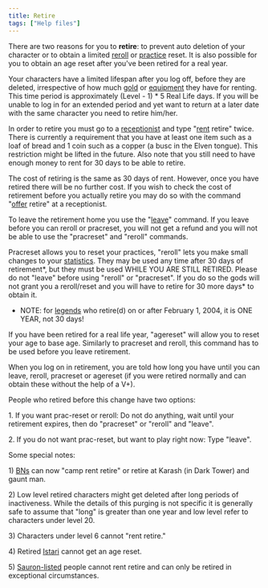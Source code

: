 ```yaml
---
title: Retire
tags: ["Help files"]
---
```

There are two reasons for you to **retire**: to prevent auto deletion of
your character or to obtain a limited [reroll](reroll "wikilink") or
[practice](practice "wikilink") reset. It is also possible for you to
obtain an age reset after you've been retired for a real year.

Your characters have a limited lifespan after you log off, before they
are deleted, irrespective of how much [gold](gold "wikilink") or
[equipment](equipment "wikilink") they have for renting. This time
period is approximately (Level - 1) \* 5 Real Life days. If you will be
unable to log in for an extended period and yet want to return at a
later date with the same character you need to retire him/her.

In order to retire you must go to a
[receptionist](receptionist "wikilink") and type
"[rent](rent "wikilink") retire" twice. There is currently a requirement
that you have at least one item such as a loaf of bread and 1 coin such
as a copper (a busc in the Elven tongue). This restriction might be
lifted in the future. Also note that you still need to have enough money
to rent for 30 days to be able to retire.

The cost of retiring is the same as 30 days of rent. However, once you
have retired there will be no further cost. If you wish to check the
cost of retirement before you actually retire you may do so with the
command "[offer](offer "wikilink") retire" at a receptionist.

To leave the retirement home you use the "[leave](leave "wikilink")"
command. If you leave before you can reroll or pracreset, you will not
get a refund and you will not be able to use the "pracreset" and
"reroll" commands.

Pracreset allows you to reset your practices, "reroll" lets you make
small changes to your [statistics](statistic "wikilink"). They may be
used any time after 30 days of retirement\*, but they must be used WHILE
YOU ARE STILL RETIRED. Please do not "leave" before using "reroll" or
"pracreset". If you do so the gods will not grant you a reroll/reset and
you will have to retire for 30 more days\* to obtain it.

- NOTE: for [legends](legend "wikilink") who retire(d) on or after
  February 1, 2004, it is ONE YEAR, not 30 days!

If you have been retired for a real life year, "agereset" will allow you
to reset your age to base age. Similarly to pracreset and reroll, this
command has to be used before you leave retirement.

When you log on in retirement, you are told how long you have until you
can leave, reroll, pracreset or agereset (if you were retired normally
and can obtain these without the help of a V+).

People who retired before this change have two options:

1\. If you want prac-reset or reroll: Do not do anything, wait until
your retirement expires, then do "pracreset" or "reroll" and "leave".

2\. If you do not want prac-reset, but want to play right now: Type
"leave".

Some special notes:

1\) [BNs](Black_Númenórean "wikilink") can now "camp rent retire" or
retire at Karash (in Dark Tower) and gaunt man.

2\) Low level retired characters might get deleted after long periods of
inactiveness. While the details of this purging is not specific it is
generally safe to assume that "long" is greater than one year and low
level refer to characters under level 20.

3\) Characters under level 6 cannot "rent retire."

4\) Retired [Istari](Istar "wikilink") cannot get an age reset.

5\) [Sauron-listed](Sauron's_List "wikilink") people cannot rent retire
and can only be retired in exceptional circumstances.

